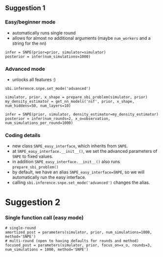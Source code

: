 ## Suggestion 1
### Easy/beginner mode
- automatically runs single round
- allows for almost no additional arguments (maybe `num_workers` and a string for the nn)
```
infer = SNPE(prior=prior, simulator=simulator)
posterior = infer(num_simulations=1000)
```




### Advanced mode
- unlocks all features :)
```
sbi.inference.snpe.set_mode('advanced')

simulator, prior, x_shape = prepare_sbi_problem(simulator, prior)
my_density_estimator = get_nn_models('nsf', prior, x_shape, num_hiddens=50, num_layers=10)

infer = SNPE(prior, simulator, density_estimator=my_density_estimator)
posterior = infer(num_rounds=2, x_o=observation, num_simulations_per_round=1000)
```


### Coding details

- new class `SNPE_easy_interface`, which inherits from `SNPE`.
- at `SNPE_easy_interface.__init__()`, we set the advanced parameters of `SNPE` to fixed values.
- in addition `SNPE_easy_interface.__init__()` also runs `prepare_sbi_problem()`
- by default, we have an alias `SNPE_easy_interface=SNPE`, so we will automatically run the easy interface.
- calling `sbi.inference.snpe.set_mode('advanced')` changes the alias.

# Suggestion 2
### Single function call (easy mode)
```
# single-round
amortized_post = parameters(simulator, prior, num_simulations=1000, method='SNPE')
# multi-round (open to having defaults for rounds and method)
focused_post = parameters(simulator, prior, focus_on=x_o, rounds=3, num_simulations = 1000, method='SNPE')
```
